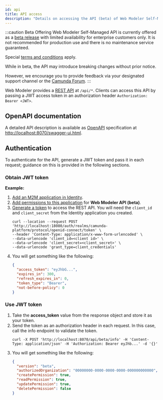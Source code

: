 ```yaml
---
id: api
title: API access
description: "Details on accessing the API (beta) of Web Modeler Self-Managed. Learn more about OpenAPI documentation, authentication, and JWT tokens."
---
```


:::caution Beta Offering
Web Modeler Self-Managed API is currently offered as a [beta release](../../../../reference/early-access#beta)
with limited availability for enterprise customers only. It is not recommended for production use and there is no maintenance service guaranteed.

Special [terms and conditions](https://camunda.com/legal/terms/camunda-platform/camunda-platform-8-self-managed/) apply.

While in beta, the API may introduce breaking changes without prior notice.

However, we encourage you to provide feedback via your designated support channel or the [Camunda Forum](https://forum.camunda.io/).
:::

Web Modeler provides a [REST API](../../../../apis-clients/web-modeler-api/) at `/api/*`. Clients can access this API by passing a JWT access token in an authorization header `Authorization: Bearer <JWT>`.

## OpenAPI documentation

A detailed API description is available as [OpenAPI](https://www.openapis.org/) specification at [http://localhost:8070/swagger-ui.html](http://localhost:8070/swagger-ui.html).

## Authentication

To authenticate for the API, generate a JWT token and pass it in each request; guidance on this is provided in the following sections.

### Obtain JWT token

**Example:**

1. [Add an M2M application in Identity](../../../identity/user-guide/adding-an-application/).
2. [Add permissions to this application](../../../identity/user-guide/assigning-a-permission-to-an-application/) for **Web Modeler API (beta)**.
3. [Generate a token](../../../identity/user-guide/generating-m2m-tokens/) to access the REST API. You will need the `client_id` and `client_secret` from the Identity application you created.
   ```shell
   curl --location --request POST 'http://localhost:18080/auth/realms/camunda-platform/protocol/openid-connect/token' \
   --header 'Content-Type: application/x-www-form-urlencoded' \
   --data-urlencode 'client_id=<client id>' \
   --data-urlencode 'client_secret=<client_secret>' \
   --data-urlencode 'grant_type=client_credentials'
   ```
4. You will get something like the following:
   ```json
   {
     "access_token": "eyJhbG...",
     "expires_in": 300,
     "refresh_expires_in": 0,
     "token_type": "Bearer",
     "not-before-policy": 0
   }
   ```

### Use JWT token

1. Take the **access_token** value from the response object and store it as your token.
2. Send the token as an authorization header in each request. In this case, call the info endpoint to validate the token.
   ```shell
   curl -X POST 'http://localhost:8070/api/beta/info' -H 'Content-Type: application/json' -H 'Authorization: Bearer eyJhb...' -d '{}'
   ```
3. You will get something like the following:
   ```json
   {
     "version": "beta",
     "authorizedOrganization": "00000000-0000-0000-0000-000000000000",
     "createPermission": true,
     "readPermission": true,
     "updatePermission": true,
     "deletePermission": false
   }
   ```
